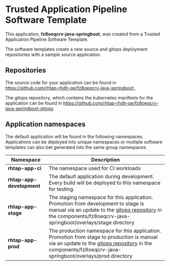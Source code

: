 # Trusted Application Pipeline Software Template

This application, **fz8oeqcrv-java-springboot**, was created from a Trusted Application Pipeline Software Template.

The software templates create a new source and gitops deployment repositories with a sample source application. 

## Repositories

The source code for your application can be found in [https://github.com/rhtap-rhdh-qe/fz8oeqcrv-java-springboot ](https://github.com/rhtap-rhdh-qe/fz8oeqcrv-java-springboot ).
 
The gitops repository, which contains the kubernetes manifests for the application can be found in 
[https://github.com/rhtap-rhdh-qe/fz8oeqcrv-java-springboot-gitops ](https://github.com/rhtap-rhdh-qe/fz8oeqcrv-java-springboot-gitops ) 

## Application namespaces 

The default application will be found in the following namespaces. Applications can be deployed into unique namespaces or multiple software templates can also bet generated into the same group namespaces.  

|  Namespace   |  Description   |  
| -------- | -------- |
| **rhtap-app-ci** | The namespace used for CI workloads |
| **rhtap-app-development** | The default application during development. Every build will be deployed to this namespace for testing. |
| **rhtap-app-stage** | The staging namespace for this application. Promotion from development to stage is manual via an update to the [gitops repository](https://github.com/rhtap-rhdh-qe/fz8oeqcrv-java-springboot-gitops ) in the components/fz8oeqcrv-java-springboot/overlays/stage directory |
| **rhtap-app-prod** | The production namespace for this application. Promotion from stage to production is manual via an update to the [gitops repository](https://github.com/rhtap-rhdh-qe/fz8oeqcrv-java-springboot-gitops ) in the components/fz8oeqcrv-java-springboot/overlays/prod directory |